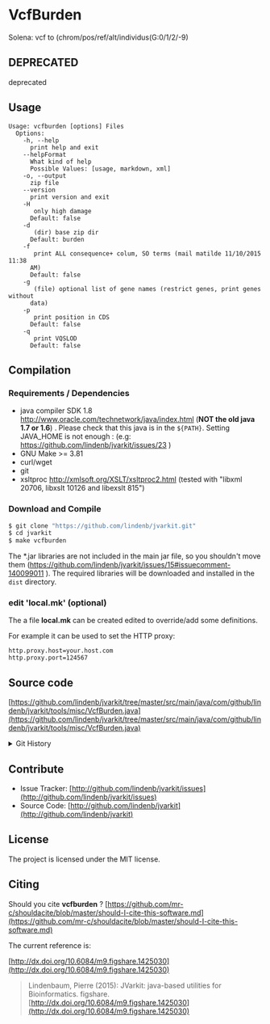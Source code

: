 # VcfBurden

Solena: vcf to (chrom/pos/ref/alt/individus(G:0/1/2/-9)


## DEPRECATED

deprecated

## Usage

```
Usage: vcfburden [options] Files
  Options:
    -h, --help
      print help and exit
    --helpFormat
      What kind of help
      Possible Values: [usage, markdown, xml]
    -o, --output
      zip file
    --version
      print version and exit
    -H
       only high damage
      Default: false
    -d
       (dir) base zip dir
      Default: burden
    -f
       print ALL consequence+ colum, SO terms (mail matilde 11/10/2015 11:38 
      AM) 
      Default: false
    -g
       (file) optional list of gene names (restrict genes, print genes without 
      data) 
    -p
       print position in CDS
      Default: false
    -q
       print VQSLOD
      Default: false

```

## Compilation

### Requirements / Dependencies

* java compiler SDK 1.8 http://www.oracle.com/technetwork/java/index.html (**NOT the old java 1.7 or 1.6**) . Please check that this java is in the `${PATH}`. Setting JAVA_HOME is not enough : (e.g: https://github.com/lindenb/jvarkit/issues/23 )
* GNU Make >= 3.81
* curl/wget
* git
* xsltproc http://xmlsoft.org/XSLT/xsltproc2.html (tested with "libxml 20706, libxslt 10126 and libexslt 815")


### Download and Compile

```bash
$ git clone "https://github.com/lindenb/jvarkit.git"
$ cd jvarkit
$ make vcfburden
```

The *.jar libraries are not included in the main jar file, so you shouldn't move them (https://github.com/lindenb/jvarkit/issues/15#issuecomment-140099011 ).
The required libraries will be downloaded and installed in the `dist` directory.

### edit 'local.mk' (optional)

The a file **local.mk** can be created edited to override/add some definitions.

For example it can be used to set the HTTP proxy:

```
http.proxy.host=your.host.com
http.proxy.port=124567
```
## Source code 

[https://github.com/lindenb/jvarkit/tree/master/src/main/java/com/github/lindenb/jvarkit/tools/misc/VcfBurden.java](https://github.com/lindenb/jvarkit/tree/master/src/main/java/com/github/lindenb/jvarkit/tools/misc/VcfBurden.java)


<details>
<summary>Git History</summary>

```
Mon May 22 17:20:59 2017 +0200 ; moving to jcommaner ; https://github.com/lindenb/jvarkit/commit/60cbfa764f7f5bacfdb78e48caf8f9b66e53a6a0
Thu May 4 13:06:07 2017 +0200 ; moving to jcommander ; https://github.com/lindenb/jvarkit/commit/b2f8f945cb8838c0289a7d850ce24603417eccde
Wed Feb 22 19:07:03 2017 +0100 ; refactor prediction parsers ; https://github.com/lindenb/jvarkit/commit/dc7f7797c60d63cd09d3b7712fb81033cd7022cb
Thu Mar 3 16:37:41 2016 +0100 ; matilde compte les nocall comme homref ; https://github.com/lindenb/jvarkit/commit/a1f328bfccff81e8f4736827d9755a79cf6e2829
Wed Feb 17 17:27:36 2016 +0100 ; cont ; https://github.com/lindenb/jvarkit/commit/53a4e2e4fec16449c2bb1b3061a0d47abf695807
Wed Feb 10 11:51:22 2016 +0100 ; cont ; https://github.com/lindenb/jvarkit/commit/c9eba81fa1d3a37186e5747a8ead116db835374b
Wed Feb 3 14:41:34 2016 +0100 ; cont ; https://github.com/lindenb/jvarkit/commit/dea087858303eb791d6e68178742f1fbae2092f0
Tue Jan 26 14:46:11 2016 +0100 ; Merge branch 'master' of https://github.com/lindenb/jvarkit ; https://github.com/lindenb/jvarkit/commit/f65c284b3348597052f6d038403a708c33cd963c
Tue Jan 26 14:46:03 2016 +0100 ; cont ; https://github.com/lindenb/jvarkit/commit/4ba62aa01f468dfc32d3289a10189ea4507362f3
Tue Jan 26 14:45:35 2016 +0100 ; cont ; https://github.com/lindenb/jvarkit/commit/5201fb71870100bc4e4f40acf09d4e5f31ec4182
Mon Jan 18 16:58:08 2016 +0100 ; cont ; https://github.com/lindenb/jvarkit/commit/83f80fdbe8d6be71539cfdbf60d61ce7ead9c0fd
Wed Jan 13 15:25:58 2016 +0100 ; cont ; https://github.com/lindenb/jvarkit/commit/db4a0f749e0c5b5a0ba067c7f4e89392ea6b62c3
Mon Dec 14 18:23:03 2015 +0100 ; vcf burden ; https://github.com/lindenb/jvarkit/commit/5bf5e55768acffd5fa87dd682dc47e4c3e7fdd4b
Mon Dec 14 18:18:06 2015 +0100 ; vcf burden ; https://github.com/lindenb/jvarkit/commit/155d4bded8ea17cb8595fc13c99b4851966b455b
Mon Dec 14 17:18:02 2015 +0100 ; cont ; https://github.com/lindenb/jvarkit/commit/9b271459821d8061aa07e98bc7f30232597f47c9
Wed Dec 9 10:00:26 2015 +0100 ; cont ; https://github.com/lindenb/jvarkit/commit/926828692647bf204553d2c968447a0c625769c7
Tue Nov 24 16:06:19 2015 +0100 ; fix https://github.com/lindenb/jvarkit/issues/36 ; https://github.com/lindenb/jvarkit/commit/eac04e587d9e0f784dd1a00c2d1245891a537568
Mon Nov 16 12:21:53 2015 +0100 ; blastfilterjs ; https://github.com/lindenb/jvarkit/commit/6b885d465b47f339d323f909c2ae7a88641f08a4
Tue Oct 6 17:27:21 2015 +0200 ; cont ; https://github.com/lindenb/jvarkit/commit/35fed6f953545afc1b47f1e4b6dc32f5837646c5
Thu Jul 9 17:51:16 2015 +0200 ; cont ; https://github.com/lindenb/jvarkit/commit/4f797a9fbf2c3ceac9cec3c431c719ad794953c2
Tue Jul 7 16:03:42 2015 +0200 ; pcr slice reads ; https://github.com/lindenb/jvarkit/commit/fc442787c5e74077f0c7256750480b05b4b93317
Mon Jul 6 16:14:07 2015 +0200 ; cont ; https://github.com/lindenb/jvarkit/commit/ee95fe6971b5655c61d7feb22e8fa877201a9ca6
Wed Jul 1 19:37:31 2015 +0200 ; cont ; https://github.com/lindenb/jvarkit/commit/0c182acaac09c876387bbb4d0777fd6596284665
Tue Jun 30 17:45:37 2015 +0200 ; cont ; https://github.com/lindenb/jvarkit/commit/7c0d31b60217243a99bc4e1ea0045c9f885ba9bd
```

</details>

## Contribute

- Issue Tracker: [http://github.com/lindenb/jvarkit/issues](http://github.com/lindenb/jvarkit/issues)
- Source Code: [http://github.com/lindenb/jvarkit](http://github.com/lindenb/jvarkit)

## License

The project is licensed under the MIT license.

## Citing

Should you cite **vcfburden** ? [https://github.com/mr-c/shouldacite/blob/master/should-I-cite-this-software.md](https://github.com/mr-c/shouldacite/blob/master/should-I-cite-this-software.md)

The current reference is:

[http://dx.doi.org/10.6084/m9.figshare.1425030](http://dx.doi.org/10.6084/m9.figshare.1425030)

> Lindenbaum, Pierre (2015): JVarkit: java-based utilities for Bioinformatics. figshare.
> [http://dx.doi.org/10.6084/m9.figshare.1425030](http://dx.doi.org/10.6084/m9.figshare.1425030)


